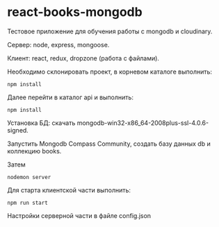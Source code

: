 # react-books-mongodb
Тестовое приложение для обучения работы с mongodb и cloudinary.

Сервер: node, express, mongoose.

Клиент: react, redux, dropzone (работа с файлами).

Необходимо склонировать проект, в корневом каталоге выполнить:
```shell 
npm install
```
Далее перейти в каталог api и выполнить:
```shell 
npm install
```

Установка БД: скачать mongodb-win32-x86_64-2008plus-ssl-4.0.6-signed.

Запустить Mongodb Compass Community, создать базу данных db и коллекцию books.

Затем
```shell 
nodemon server
```

Для старта клиентской части выполнить:
```shell 
npm run start
```

Настройки серверной части в файле config.json 